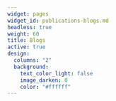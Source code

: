 ```yaml
---
widget: pages
widget_id: publications-blogs.md
headless: true
weight: 60
title: Blogs
active: true
design:
  columns: "2"
  background:
    text_color_light: false
    image_darken: 0
    color: "#ffffff"
---
```

